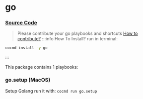 # go
### [ Source Code ](https://github.com/cocmd/hub/tree/master/packages/go)
> Please contribute your go playbooks and shortcuts
> [How to contribute?](https://cocmd.org/docs/contributing)
:::info How To Install?
run in terminal:
```bash
cocmd install -y go
```
:::


This package contains 1 playbooks:

### go.setup (MacOS)
Setup Golang
run it with: `cocmd run go.setup`




